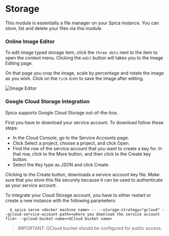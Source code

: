 # Storage

This module is essentially a file manager on your Spica instance. You can store, list and delete your files via this module.

### Online Image Editor

To edit image typed storage item, click the `three dots` next to the item to open the context menu. Clicking the `edit` button will takes you to the Image Editing page.

On that page you crop the image, scale by percentage and rotate the image as you wish. Click on the `tick` icon to save the image after editing.

![Image Editor](assets/images/docs/storage/image_editor.png)

### Google Cloud Storage Integration

Spica supports Google Cloud Storage out-of-the-box.

First you have to download your service account. To download follow these steps:

- In the Cloud Console, go to the Service Accounts page.
- Click Select a project, choose a project, and click Open.
- Find the row of the service account that you want to create a key for. In that row, click to the More button, and then click to the Create key button.
- Select the Key type as JSON and click Create.

Clicking to the Create button, downloads a service account key file. Make sure that you store this file securely because it can be used to authenticate as your service account.

To integrate your Cloud Storage account, you have to either restart or create a new instance with the following parameters:

```shell
  $ spica serve <docker machine name> -- --storage-strategy="gcloud" --gcloud-service-account-path=<where you download the service account file> --gcloud-bucket-name=<GCloud bucket name>
```

> IMPORTANT: GCloud bucket should be configured for public access.
